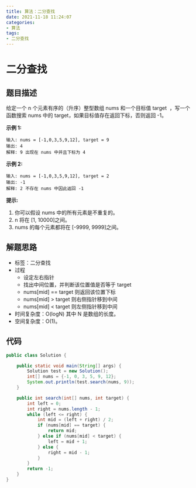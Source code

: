 ```yaml
---
title: 算法：二分查找
date: 2021-11-18 11:24:07
categories:
- 算法
tags:
- 二分查找
---
```

# 二分查找

## 题目描述

给定一个 n 个元素有序的（升序）整型数组 nums 和一个目标值 target  ，写一个函数搜索 nums 中的 target，如果目标值存在返回下标，否则返回 -1。

**示例 1:**
    
    输入: nums = [-1,0,3,5,9,12], target = 9
    输出: 4
    解释: 9 出现在 nums 中并且下标为 4
    
 **示例 2:**
 
    输入: nums = [-1,0,3,5,9,12], target = 2
    输出: -1
    解释: 2 不存在 nums 中因此返回 -1
 
 
 **提示:**
 
 1. 你可以假设 nums 中的所有元素是不重复的。
 2. n 将在 [1, 10000]之间。
 3. nums 的每个元素都将在 [-9999, 9999]之间。
 
## 解题思路
 
 * 标签：二分查找
 * 过程
     * 设定左右指针
     * 找出中间位置，并判断该位置值是否等于 target
     * nums[mid] == target 则返回该位置下标
     * nums[mid] > target 则右侧指针移到中间
     * nums[mid] < target 则左侧指针移到中间
 * 时间复杂度：O(logN) 其中 N 是数组的长度。
 * 空间复杂度：O(1)。
  
## 代码
```java
public class Solution {

    public static void main(String[] args) {
        Solution test = new Solution();
        int[] nums = {-1, 0, 3, 5, 9, 12};
        System.out.println(test.search(nums, 9));
    }

    public int search(int[] nums, int target) {
        int left = 0;
        int right = nums.length - 1;
        while (left <= right) {
            int mid = (left + right) / 2;
            if (nums[mid] == target) {
                return mid;
            } else if (nums[mid] < target) {
                left = mid + 1;
            } else {
                right = mid - 1;
            }
        }
        return -1;
    }
}
```

